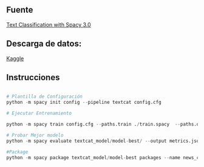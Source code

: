 
## Fuente
[Text Classification with Spacy 3.0](https://catherinebreslin.medium.com/text-classification-with-spacy-3-0-d945e2e8fc44)
## Descarga de datos:

[Kaggle](https://www.kaggle.com/datasets/rmisra/news-category-dataset)

## Instrucciones

```python

# Plantilla de Configuración
python -m spacy init config --pipeline textcat config.cfg

# Ejecutar Entrenamiento

python -m spacy train config.cfg --paths.train ./train.spacy  --paths.dev ./dev.spacy --output textcat_model

# Probar Mejor modelo
python -m spacy evaluate textcat_model/model-best/ --output metrics.json ./test.spacy

#Package
python -m spacy package textcat_model/model-best packages --name news_cat --version 0.0.0

```